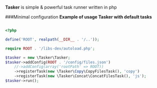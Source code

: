 **Tasker** is simple & powerful task runner written in php

###Minimal configuration
**Example of usage Tasker with default tasks**

```php

<?php

define('ROOT', realpath(__DIR__ . '/..'));

require ROOT . '/libs-dev/autoload.php';

$tasker = new \Tasker\Tasker;
$tasker->addConfig(ROOT . '/config/files.json')
	//->addConfig(array('rootPath' => ROOT))
	->registerTask(new \Tasker\Copy\CopyFilesTask(), 'copy')
	->registerTask(new \Tasker\Concat\ConcatFilesTask(), 'js');
$tasker->run();

```